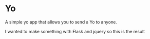 Yo
==

A simple yo app that allows you to send a Yo to anyone.

I wanted to make something with Flask and jquery so this is the result
